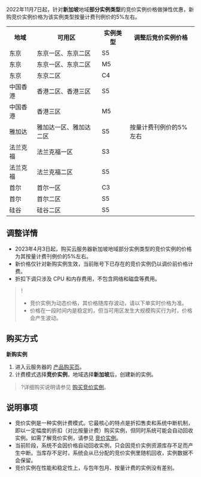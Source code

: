 2022年11月7日起，针对**新加坡**地域**部分实例类型**的竞价实例价格做弹性优惠，新购竞价实例价格为该实例类型按量计费刊例价的5%左右。


<table>
    <tr>
        <th>地域</th>
        <th>可用区</th>
        <th>实例类型</th>
        <th>调整后竞价实例价格</th>
    </tr>
    <tr>
        <td>东京</td>
        <td>东京一区、东京二区</td>
        <td>S5</td>
        <td rowspan="11">按量计费刊例价的5%左右</td>
    </tr>
    <tr>
        <td>东京</td>
        <td>东京一区、东京二区</td>
        <td>M5</td>
    </tr>
    <tr>
        <td>东京</td>
        <td>东京二区</td>
        <td>C4</td>
    </tr>
    <tr>
        <td>中国香港</td>
        <td>香港二区、香港三区</td>
        <td>S5</td>
    </tr>
    <tr>
        <td>中国香港</td>
        <td>香港三区</td>
        <td>M5</td>
    </tr>
    <tr>
        <td>雅加达</td>
        <td>雅加达一区、雅加达二区</td>
        <td>S5</td>
    </tr>
    <tr>
        <td>法兰克福</td>
        <td>法兰克福一区</td>
        <td>S3</td>
    </tr>
    <tr>
        <td>法兰克福</td>
        <td>法兰克福二区</td>
        <td>S5</td>
    </tr>
    <tr>
        <td>首尔</td>
        <td>首尔一区</td>
        <td>C3</td>
    </tr>
    <tr>
        <td>首尔</td>
        <td>首尔二区</td>
        <td>S5</td>
    </tr>
    <tr>
        <td>硅谷</td>
        <td>硅谷二区</td>
        <td>S5</td>
    </tr>
</table>

## 调整详情
- 2023年4月3日起，购买云服务器新加坡地域部分实例类型的竞价实例的价格 为其按量计费刊例价的5%左右。
- 新价格仅针对新购实例生效，当前账号下已存在的竞价实例仍以调价前价格计费。
- 折扣下调只涉及 CPU 和内存费用，不包含网络和磁盘等费用。

>!
>- 竞价实例为动态价格，其价格随库存波动，请以下单实时价格为准。
>- 价格在一段时间内是稳定的，但当可用区发生大规模购买行为时，价格会产生波动。


## 购买方式

**新购实例**
1. 进入云服务器的 [产品购买页](https://buy.cloud.tencent.com/cvm)。
2. 计费模式选择**竞价实例**，地域选择**新加坡**后，创建新的实例。
>?详细购买说明请参见 [购买竞价实例](https://cloud.tencent.com/document/product/213/506#.E7.AB.9E.E4.BB.B7.E5.AE.9E.E4.BE.8B)。



## 说明事项
- 竞价实例是一种实例计费模式。它最核心的特点是折扣售卖和系统中断机制，即以一定幅度的折扣（对比按量计费）购买实例，但同时系统可能会自动回收实例。如需了解竞价实例，请参见 [竞价实例](https://cloud.tencent.com/document/product/213/17816)。
- 当前阶段，系统不会因价格自动回收实例，只会因竞价实例资源库存不足而产生中断。当库存不足时，系统会从已分配的竞价实例里随机回收，实例数据不会保留。
- 竞价实例在性能和稳定性上，与包年包月、按量计费的实例没有差别。
